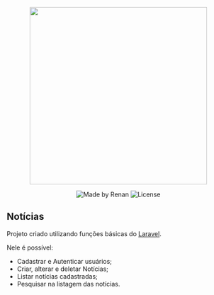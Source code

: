 <p align="center"><a href="https://laravel.com" target="_blank"><img src="https://raw.githubusercontent.com/laravel/art/master/logo-lockup/5%20SVG/2%20CMYK/1%20Full%20Color/laravel-logolockup-cmyk-red.svg" width="400"></a></p>

<p align="center">
<img src="https://img.shields.io/badge/made%20by-Renan-blue" alt="Made by Renan">
<img src="https://img.shields.io/packagist/l/laravel/framework" alt="License">
</p>

## Notícias

Projeto criado utilizando funções básicas do [Laravel](https://laravel.com).

Nele é possível:

- Cadastrar e Autenticar usuários;
- Criar, alterar e deletar Notícias;
- Listar notícias cadastradas;
- Pesquisar na listagem das notícias.
